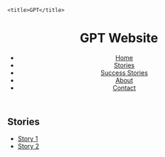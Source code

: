 
	<title>GPT</title>
</head>
<body>
	<header>
		<h1>GPT Website</h1>
		<nav>
			<ul>
				<li><a href="#">Home</a></li>
				<li><a href="#">Stories</a></li>
				<li><a href="#">Success Stories</a></li>
				<li><a href="#">About</a></li>
				<li><a href="#">Contact</a></li>
			</ul>
		</nav>
	</header>
	<main>
		<section>
			<h2>Stories</h2>
			<ul>
				<li><a href="#">Story 1</a></li>
				<li><a href="#">Story 2</a></li>


